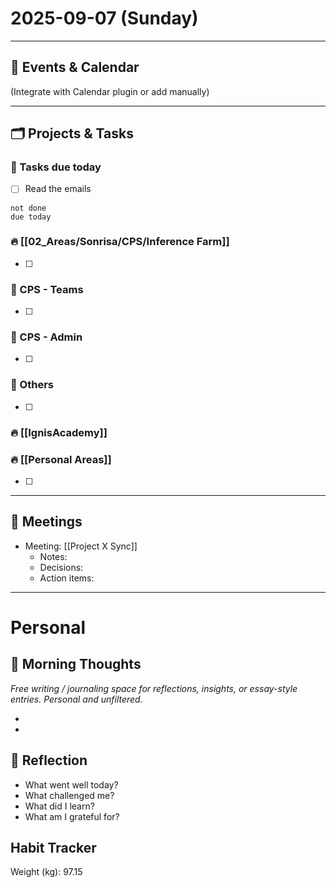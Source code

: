 # 2025-09-07 (Sunday)



---

## 📅 Events & Calendar
(Integrate with Calendar plugin or add manually)

---


## 🗂 Projects & Tasks


### 📝 Tasks due today

- [ ] Read the emails


```tasks
not done
due today
```



### 🔥 [[02_Areas/Sonrisa/CPS/Inference Farm]] 
- [ ] 

### 📝 CPS - Teams
- [ ] 

### 📝 CPS - Admin
- [ ] 

### 📝 Others
- [ ] 

### 🔥 [[IgnisAcademy]] 


### 🔥 [[Personal Areas]] 
- [ ] 



---

## 🤝 Meetings
- Meeting: [[Project X Sync]]  
  - Notes:  
  - Decisions:  
  - Action items:  



---
# Personal
## 🌅 Morning Thoughts
_Free writing / journaling space for reflections, insights, or essay-style entries. Personal and unfiltered._

- 
- 


## 🌙 Reflection
- What went well today?  
- What challenged me?  
- What did I learn?  
- What am I grateful for?  

## Habit Tracker
Weight (kg): 97.15
  
  
